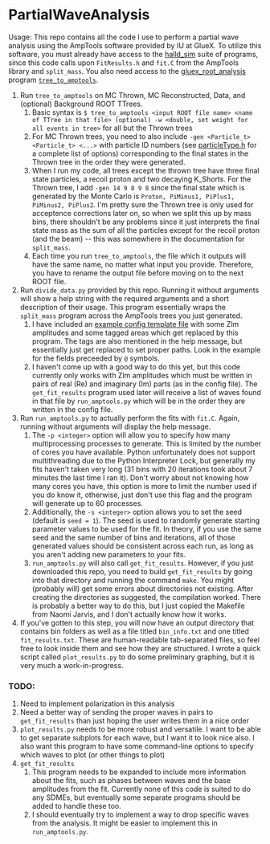 # PartialWaveAnalysis

Usage: This repo contains all the code I use to perform a partial wave analysis using the AmpTools software provided by IU at GlueX. To utilize this software, you must already have access to the [halld_sim](https://github.com/JeffersonLab/halld_sim) suite of programs, since this code calls upon `FitResults.h` and `fit.C` from the AmpTools library and `split_mass`. You also need access to the [gluex_root_analysis](https://github.com/JeffersonLab/gluex_root_analysis) program [`tree_to_amptools`](https://github.com/JeffersonLab/gluex_root_analysis/tree/master/programs/tree_to_amptools).

1. Run `tree_to_amptools` on MC Thrown, MC Reconstructed, Data, and (optional) Background ROOT TTrees.
    1. Basic syntax is `$ tree_to_amptools <input ROOT file name> <name of TTree in that file> (optional) -w <double, set weight for all events in tree>` for all but the Thrown trees
    2. For MC Thrown trees, you need to also include `-gen <Particle_t> <Particle_t> <...>` with particle ID numbers (see [particleType.h](https://github.com/JeffersonLab/halld_recon/blob/master/src/libraries/include/particleType.h) for a complete list of options) corresponding to the final states in the Thrown tree in the order they were generated.
    3. When I run my code, all trees except the thrown tree have three final state particles, a recoil proton and two decaying K_Shorts. For the Thrown tree, I add `-gen 14 9 8 9 8` since the final state which is generated by the Monte Carlo is `Proton, PiMinus1, PiPlus1, PiMinus2, PiPlus2`. I'm pretty sure the Thrown tree is only used for acceptence corrections later on, so when we split this up by mass bins, there shouldn't be any problems since it just interprets the final state mass as the sum of all the particles except for the recoil proton (and the beam) -- this was somewhere in the documentation for `split_mass`.
    4. Each time you run `tree_to_amptools`, the file which it outputs will have the same name, no matter what input you provide. Therefore, you have to rename the output file before moving on to the next ROOT file.
2. Run `divide_data.py` provided by this repo. Running it without arguments will show a help string with the required arguments and a short description of their usage. This program essentially wraps the `split_mass` program across the AmpTools trees you just generated.
    1. I have included an [example config template file](https://github.com/denehoffman/PartialWaveAnalysis/blob/main/zlm_ksks.cfg) with some Zlm amplitudes and some tagged areas which get replaced by this program. The tags are also mentioned in the help message, but essentially just get replaced to set proper paths. Look in the example for the fields preceeded by `@` symbols.
    2. I haven't come up with a good way to do this yet, but this code currently only works with Zlm amplitudes which must be written in pairs of real (Re) and imaginary (Im) parts (as in the config file). The `get_fit_results` program used later will receive a list of waves found in that file by `run_amptools.py` which will be in the order they are written in the config file.
4. Run `run_amptools.py` to actually perform the fits with `fit.C`. Again, running without arguments will display the help message.
    1. The `-p <integer>` option will allow you to specify how many multiprocessing processes to generate. This is limited by the number of cores you have available. Python unfortunately does not support multithreading due to the Python Interpreter Lock, but generally my fits haven't taken very long (31 bins with 20 iterations took about 7 minutes the last time I ran it). Don't worry about not knowing how many cores you have, this option is more to limit the number used if you do know it, otherwise, just don't use this flag and the program will generate up to 60 processes.
    2. Additionally, the `-s <integer>` option allows you to set the seed (default is `seed = 1`). The seed is used to randomly generate starting parameter values to be used for the fit. In theory, if you use the same seed and the same number of bins and iterations, all of those generated values should be consistent across each run, as long as you aren't adding new parameters to your fits.
    3. `run_amptools.py` will also call `get_fit_results`. However, if you just downloaded this repo, you need to build `get_fit_results` by going into that directory and running the command `make`. You might (probably will) get some errors about directories not existing. After creating the directories as suggested, the compilation worked. There is probably a better way to do this, but I just copied the Makefile from Naomi Jarvis, and I don't actually know how it works.
5. If you've gotten to this step, you will now have an output directory that contains bin folders as well as a file titled `bin_info.txt` and one titled `fit_results.txt`. These are human-readable tab-separated files, so feel free to look inside them and see how they are structured. I wrote a quick script called `plot_results.py` to do some preliminary graphing, but it is very much a work-in-progress.

### TODO:
1. Need to implement polarization in this analysis
2. Need a better way of sending the proper waves in pairs to `get_fit_results` than just hoping the user writes them in a nice order
3. `plot_results.py` needs to be more robust and versatile. I want to be able to get separate subplots for each wave, but I want it to look nice also. I also want this program to have some command-line options to specify which waves to plot (or other things to plot)
4. `get_fit_results`
    1. This program needs to be expanded to include more information about the fits, such as phases between waves and the base amplitudes from the fit. Currently none of this code is suited to do any SDMEs, but eventually some separate programs should be added to handle these too.
    2. I should eventually try to implement a way to drop specific waves from the analysis. It might be easier to implement this in `run_amptools.py`.
